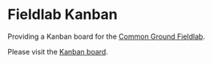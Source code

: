 # Fieldlab Kanban

Providing a Kanban board for the [Common Ground Fieldlab](https://commonground.pleio.nl/cms/view/54475749/fieldlab-overzicht).

Please visit the [Kanban board](https://github.com/VNG-Realisatie/field-lab/projects/1).

